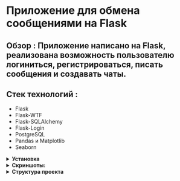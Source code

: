 # Приложение для обмена сообщениями на Flask
## Обзор : Приложение написано на Flask, реализована возможность пользователю логиниться, регистрироваться, писать сообщения и создавать чаты. 

## Стек технологий :

- Flask 
- Flask-WTF
- Flask-SQLAlchemy
- Flask-Login 
- PostgreSQL 
- Pandas и Matplotlib 
- Seaborn

<details><summary><b>Установка</b></summary>

1. **Клонируйте репозиторий**:
    ```bash
    git clone https://github.com/yourusername/flask-messenger-app.git
    cd flask-messenger-app
    ```

2. **Создайте виртуальное окружение**:
    ```bash
    python3 -m venv venv
    source venv/bin/activate  # Для Windows используйте `venv\Scripts\activate`
    ```

3. **Установите зависимости**:
    ```bash
    pip install -r requirements.txt
    ```

4. **Настройте переменные окружения**:
    Создайте файл `.env` и укажите следующие переменные:
    ```bash
    DATABASE_URL=postgresql://username:password@localhost:5432/yourdatabase
    SECRET_KEY=your_secret_key
    ```

5. **Запустите приложение**:
    ```bash
    flask run
    ```

</details>

<details><summary><b>Скриншоты:</b></summary>
| ![Main page](/pictures/1.jpg "Main page") | | :--: | | *Main page* |
| ![Login page](/pictures/2.jpg "Login page") | | *Login page* | 
</details>

<details>
  ```
  <summary><b>Структура проекта</b></summary>
 
  ```
  Sogaz_messenger/
  ├── app/
  │   ├── templates/
  │   │   ├── analytics.html
  │   │   ├── base.html
  │   │   ├── chat.html
  │   │   ├── index.html
  │   │   ├── login.html
  │   │   ├── messages.html
  │   │   ├── register.html
  │   │   └── send_message.html
  │   ├── __init__.py
  │   ├── forms.py
  │   ├── models.py
  │   └── routes.py
  ├── migrations/
  ├── venv/   # Виртуальное окружение
  ├── .gitignore
  ├── config.py
  └── messenger.py
  
 ```
</details>
